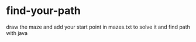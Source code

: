 # find-your-path
draw the maze and add your start point in mazes.txt to solve it and find path with java 
